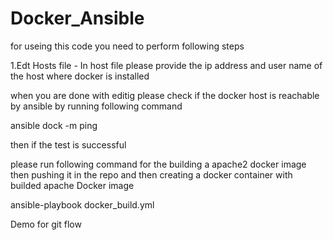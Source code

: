 # Docker_Ansible
for useing this code you need to perform following steps

1.Edt Hosts file - In host file please provide the ip address and user name of the host where docker is installed

when you are done with editig please check if the docker host is reachable by ansible by running following command 

ansible dock -m ping

then if the test is successful 

please run following command for the building a apache2 docker 
image then pushing it in the repo and then creating a docker container with builded apache Docker image

ansible-playbook docker_build.yml

Demo for git flow
